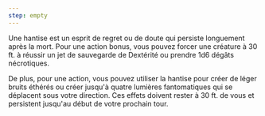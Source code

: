 ```yaml
---
step: empty
---
```

Une hantise est un esprit de regret ou de doute qui persiste longuement après la mort. Pour une action bonus, vous pouvez forcer une créature à 30 ft. à réussir un jet de sauvegarde de Dextérité ou prendre 1d6 dégâts nécrotiques.

De plus, pour une action, vous pouvez utiliser la hantise pour créer de léger bruits éthérés ou créer jusqu'à quatre lumières fantomatiques qui se déplacent sous votre direction. Ces effets doivent rester à 30 ft. de vous et persistent jusqu'au début de votre prochain tour.